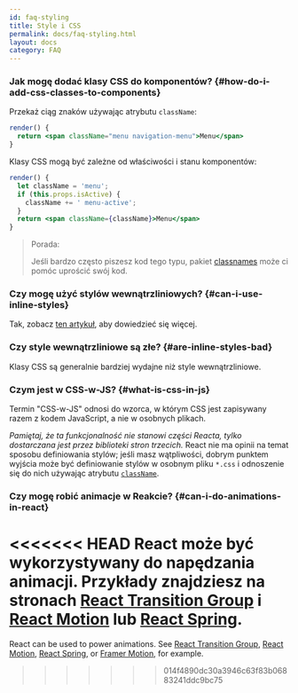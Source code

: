 ```yaml
---
id: faq-styling
title: Style i CSS
permalink: docs/faq-styling.html
layout: docs
category: FAQ
---
```


### Jak mogę dodać klasy CSS do komponentów? {#how-do-i-add-css-classes-to-components}

Przekaż ciąg znaków używając atrybutu `className`:

```jsx
render() {
  return <span className="menu navigation-menu">Menu</span>
}
```

Klasy CSS mogą być zależne od właściwości i stanu komponentów:

```jsx
render() {
  let className = 'menu';
  if (this.props.isActive) {
    className += ' menu-active';
  }
  return <span className={className}>Menu</span>
}
```

> Porada:
>
> Jeśli bardzo często piszesz kod tego typu, pakiet [classnames](https://www.npmjs.com/package/classnames#usage-with-reactjs) może ci pomóc uprościć swój kod.

### Czy mogę użyć stylów wewnątrzliniowych? {#can-i-use-inline-styles}

Tak, zobacz [ten artykuł](/docs/dom-elements.html#style), aby dowiedzieć się więcej.

### Czy style wewnątrzliniowe są złe? {#are-inline-styles-bad}

Klasy CSS są generalnie bardziej wydajne niż style wewnątrzliniowe.

### Czym jest w CSS-w-JS? {#what-is-css-in-js}

Termin "CSS-w-JS" odnosi do wzorca, w którym CSS jest zapisywany razem z kodem JavaScript, a nie w osobnych plikach.

_Pamiętaj, że ta funkcjonalność nie stanowi części Reacta, tylko dostarczana jest przez biblioteki stron trzecich._ React nie ma opinii na temat sposobu definiowania stylów; jeśli masz wątpliwości, dobrym punktem wyjścia może być definiowanie stylów w osobnym pliku `*.css` i odnoszenie się do nich używając atrybutu [`className`](/docs/dom-elements.html#classname).

### Czy mogę robić animacje w Reakcie? {#can-i-do-animations-in-react}

<<<<<<< HEAD
React może być wykorzystywany do napędzania animacji. Przykłady znajdziesz na stronach [React Transition Group](https://reactcommunity.org/react-transition-group/) i [React Motion](https://github.com/chenglou/react-motion) lub [React Spring](https://github.com/react-spring/react-spring).
=======
React can be used to power animations. See [React Transition Group](https://reactcommunity.org/react-transition-group/), [React Motion](https://github.com/chenglou/react-motion), [React Spring](https://github.com/react-spring/react-spring), or [Framer Motion](https://framer.com/motion), for example.
>>>>>>> 014f4890dc30a3946c63f83b06883241ddc9bc75
